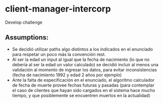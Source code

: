 # client-manager-intercorp
Develop challenge

## Assumptions:
-   Se decidió utilizar paths algo distintos a los indicados en el enunciado para respetar un poco más la convención rest.
-   Al ser la edad un input al igual que la fecha de nacimiento (lo que no debería al ser la edad un valor calculado) se decidió incluir al menos una validación al momento de ingresar los datos, para evitar inconsistencias (fecha de nacimiento 1992 y edad 2 años por ejemplo)
-   Ante la falta de especificación en el enunciado, el algoritmo calculador de fecha de muerte provee fechas futuras y pasadas (para contemplar el caso de clientes que hayan sido cargados en el sistema hace mucho tiempo, y que posiblemente se encuentren muertos en la actualidad)
 

